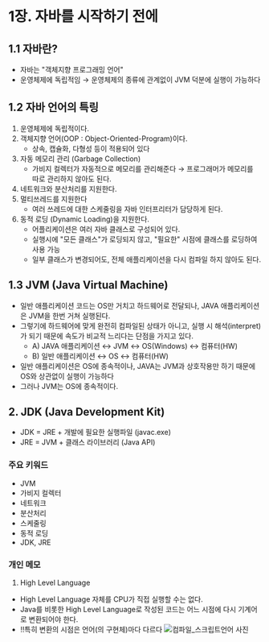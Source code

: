 # 1장. 자바를 시작하기 전에

## 1.1 자바란?
- 자바는 "객체지향 프로그래밍 언어"
- 운영체제에 독립적임 → 운영체제의 종류에 관계없이 JVM 덕분에 실행이 가능하다

## 1.2 자바 언어의 특링
1. 운영체제에 독립적이다.
2. 객체지향 언어(OOP : Object-Oriented-Program)이다.
   - 상속, 캡슐화, 다형성 등이 적용되어 있다
3. 자동 메모리 관리 (Garbage Collection)
   - 가비지 컬렉터가 자동적으로 메모리를 관리해준다 → 프로그래머가 메모리를 따로 관리하지 않아도 된다.
4. 네트워크와 분산처리를 지원한다.
5. 멀티쓰레드를 지원한다
   - 여러 쓰레드에 대한 스케줄링을 자바 인터프리터가 담당하게 된다.
6. 동적 로딩 (Dynamic Loading)을 지원한다.
   - 어플리케이션은 여러 자바 클래스로 구성되어 있다.
   - 실행시에 "모든 클래스"가 로딩되지 않고, "필요한" 시점에 클래스를 로딩하여 사용 가능
   - 일부 클래스가 변경되어도, 전체 애플리케이션을 다시 컴파일 하지 않아도 된다.

## 1.3 JVM (Java Virtual Machine)
- 일반 애플리케이션 코드는 OS만 거치고 하드웨어로 전달되나, JAVA 애플리케이션은 JVM을 한번 거쳐 실행된다.
- 그렇기에 하드웨어에 맞게 완전히 컴파일된 상태가 아니고, 실행 시 해석(interpret)가 되기 때문에 속도가 비교적 느리다는 단점을 가지고 있다.
    - A) JAVA 애플리케이션 ↔ JVM ↔ OS(Windows) ↔ 컴퓨터(HW)
    - B) 일반 애플리케이션 ↔ OS ↔ 컴퓨터(HW)
- 일반 애플리케이션은 OS에 종속적이나, JAVA는 JVM과 상호작용만 하기 때문에 OS와 상관없이 실행이 가능하다
- 그러나 JVM는 OS에 종속적이다.

## 2. JDK (Java Development Kit)
- JDK = JRE + 개발에 필요한 실행파일 (javac.exe)
- JRE = JVM + 클래스 라이브러리 (Java API)


### 주요 키워드
- JVM
- 가비지 컬렉터
- 네트워크
- 분산처리
- 스케줄링
- 동적 로딩
- JDK, JRE

### 개인 메모
1. High Level Language
- High Level Language 자체를 CPU가 직접 실행할 수는 없다.
- Java를 비롯한 High Level Language로 작성된 코드는 어느 시점에 다시 기계어로 변환되어야 한다.
- !!특히 변환의 시점은 언어(의 구현체)마다 다르다
![컴파일_스크립트언어 사진]()